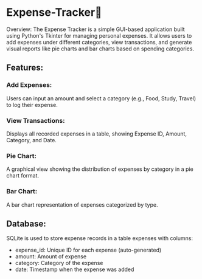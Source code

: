 # Expense-Tracker🏦

Overview:
The Expense Tracker is a simple GUI-based application built using Python's Tkinter for managing personal expenses. It allows users to add expenses under different categories, view transactions, and generate visual reports like pie charts and bar charts based on spending categories.

## Features:
### Add Expenses:

Users can input an amount and select a category (e.g., Food, Study, Travel) to log their expense.
### View Transactions:

Displays all recorded expenses in a table, showing Expense ID, Amount, Category, and Date.
### Pie Chart:

A graphical view showing the distribution of expenses by category in a pie chart format.
### Bar Chart:

A bar chart representation of expenses categorized by type.

## Database:
SQLite is used to store expense records in a table expenses with columns:

- expense_id: Unique ID for each expense (auto-generated)
- amount: Amount of expense
- category: Category of the expense
- date: Timestamp when the expense was added
